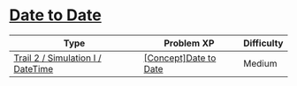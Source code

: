 # [Date to Date](https://www.codetree.ai/trails/complete/curated-cards/intro-date-to-date)

|Type|Problem XP|Difficulty|
|---|---|---|
|[Trail 2 / Simulation I / DateTime](https://www.codetree.ai/trail-info/novice-mid/)|[[Concept]Date to Date](https://www.codetree.ai/trails/complete/curated-cards/intro-date-to-date/)|Medium|

